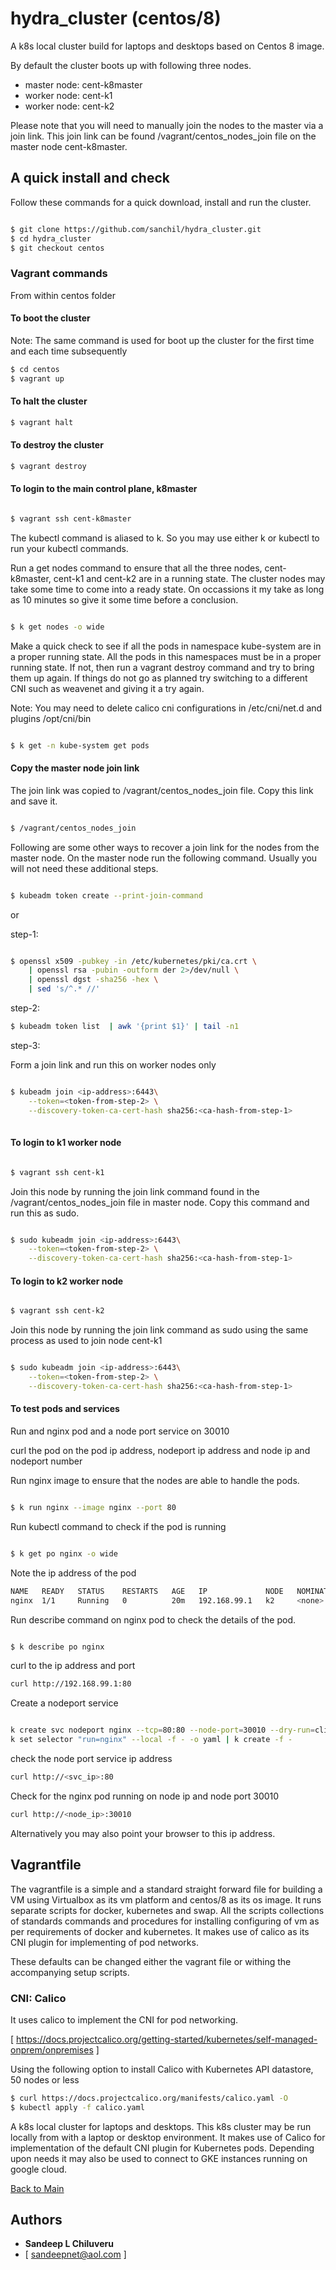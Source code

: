 # hydra_cluster (centos/8)

A k8s local cluster build for laptops and desktops based on Centos 8 image.

By default the cluster boots up with following three nodes. 

- master node: cent-k8master
- worker node: cent-k1
- worker node: cent-k2

Please note that you will need to manually join the nodes to the master via a join link. This join link can be found /vagrant/centos_nodes_join file on the master node cent-k8master.

## A quick install and check

Follow these commands for a quick download, install and run the cluster.

```sh

$ git clone https://github.com/sanchil/hydra_cluster.git
$ cd hydra_cluster
$ git checkout centos

```

### Vagrant commands

From within centos folder

#### To boot the cluster

Note: The same command is used for boot up the cluster for the first time and each time subsequently


```sh
$ cd centos
$ vagrant up
```


#### To halt the cluster

```sh
$ vagrant halt
```


#### To destroy the cluster

```sh
$ vagrant destroy
```

#### To login to the main control plane, k8master


```sh

$ vagrant ssh cent-k8master

```
The kubectl command is aliased to k. So you may use either k or kubectl to run your kubectl commands.

Run a get nodes command to ensure that all the three nodes, cent-k8master, cent-k1 and cent-k2 are in a running state. The cluster nodes may take some time to come into a ready state. On occassions it my take as long as 10 minutes so give it some time before a conclusion.

```sh

$ k get nodes -o wide

```

Make a quick check to see if all the pods in namespace kube-system are in a proper running state. All the pods in this namespaces must be in a proper running state. If not, then run a vagrant destroy command and try to bring them up again. If things do not go as planned try switching to a different CNI such as weavenet and giving it a try again. 

Note: You may need to delete calico cni configurations in /etc/cni/net.d and plugins /opt/cni/bin

```sh

$ k get -n kube-system get pods

```
#### Copy the master node join link

The join link was copied to /vagrant/centos_nodes_join file. Copy this link and save it.

```sh

$ /vagrant/centos_nodes_join

```

Following are some other ways to recover a join link for the nodes from the master node. On the master node run the following command. Usually you will not need these additional steps.

```sh

$ kubeadm token create --print-join-command

```
or


step-1: 

```sh

$ openssl x509 -pubkey -in /etc/kubernetes/pki/ca.crt \
    | openssl rsa -pubin -outform der 2>/dev/null \
    | openssl dgst -sha256 -hex \
    | sed 's/^.* //'

```



step-2: 

```sh
$ kubeadm token list  | awk '{print $1}' | tail -n1
```

step-3: 

Form a join link and run this on worker nodes only


```sh

$ kubeadm join <ip-address>:6443\
    --token=<token-from-step-2> \
    --discovery-token-ca-cert-hash sha256:<ca-hash-from-step-1>
  

```



#### To login to k1 worker node

```sh

$ vagrant ssh cent-k1

```

Join this node by running the join link command found in the /vagrant/centos_nodes_join file in master node. Copy this command and run this as sudo.

```sh

$ sudo kubeadm join <ip-address>:6443\
    --token=<token-from-step-2> \
    --discovery-token-ca-cert-hash sha256:<ca-hash-from-step-1>

```



#### To login to k2 worker node

```sh

$ vagrant ssh cent-k2

```
Join this node by running the join link command as sudo using the same process as used to join node cent-k1


```sh

$ sudo kubeadm join <ip-address>:6443\
    --token=<token-from-step-2> \
    --discovery-token-ca-cert-hash sha256:<ca-hash-from-step-1>

```


#### To test pods and services

Run and nginx pod and a node port service on 30010

curl the pod on the pod ip address, nodeport ip address and node ip and nodeport number

Run nginx image to ensure that the nodes are able to handle the pods.

```sh

$ k run nginx --image nginx --port 80

```

Run kubectl command to check if the pod is running


```sh

$ k get po nginx -o wide

```
Note the ip address of the pod

```sh
NAME   READY   STATUS    RESTARTS   AGE   IP             NODE   NOMINATED NODE   READINESS GATES
nginx  1/1     Running   0          20m   192.168.99.1   k2     <none>           <none>
```

Run describe command on nginx pod to check the details of the pod.

```sh

$ k describe po nginx

```
curl to the ip address and port

```sh
curl http://192.168.99.1:80
```

Create a nodeport service

```sh

k create svc nodeport nginx --tcp=80:80 --node-port=30010 --dry-run=client -o yaml | \
k set selector "run=nginx" --local -f - -o yaml | k create -f -

```

check the node port service ip address

```sh
curl http://<svc_ip>:80

```

Check for the nginx pod running on node ip and node port 30010  

```sh
curl http://<node_ip>:30010

```

Alternatively you may also point your browser to this ip address. 


## Vagrantfile

The vagrantfile is a simple and a standard straight forward file for building a VM using Virtualbox as its vm platform and centos/8 as its os image.
It runs separate scripts for docker, kubernetes and swap. All the scripts collections of standards commands and procedures for installing
configuring of vm as per requirements of docker and kubernetes. It makes use of calico as its CNI plugin for implementing of pod networks.

These defaults can be changed either the vagrant file or withing the accompanying setup scripts.

### CNI: Calico

It uses calico to implement the CNI for pod networking.

[ https://docs.projectcalico.org/getting-started/kubernetes/self-managed-onprem/onpremises ]

Using the following option to install Calico with Kubernetes API datastore, 50 nodes or less

```sh
$ curl https://docs.projectcalico.org/manifests/calico.yaml -O
$ kubectl apply -f calico.yaml
```

A k8s local cluster for laptops and desktops. This k8s cluster may be run locally from with a laptop or desktop environment. 
It makes use of Calico for implementation of the default CNI plugin for Kubernetes pods. Depending upon needs it may also be used
to connect to GKE instances running on google cloud.

[Back to Main](../main/README.md)

## Authors

* **Sandeep L Chiluveru** 
* [ sandeepnet@aol.com ]




